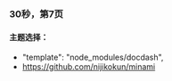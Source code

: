 ### 30秒，第7页

#### 主题选择：
- "template": "node_modules/docdash",
- https://github.com/nijikokun/minami

